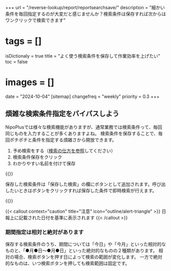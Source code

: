 +++
url = "/reverse-lookup/report/reportsearchsave/"
description = "細かい条件を毎回指定するのが大変だと感じませんか？検索条件は保存すれば次からはワンクリックで検索できます"
# tags = []
isDictionaly = true
title = "よく使う検索条件を保存して作業効率を上げたい"
toc = false
# images = []
date = "2024-10-04"
[sitemap]
  changefreq = "weekly"
  priority = 0.3
+++

## 煩雑な検索条件指定をバイパスしよう

NipoPlusでは様々な検索機能がありますが、通常業務では検索条件って、毎回同じものを入力することが多くありますよね。
検索条件を保存することで、毎回ポチポチと条件を指定する煩雑さから開放できます。

1. 予め検索をする（[検索の仕方を参照](/function/reportsearch/)してください）
2. 検索条件保存をクリック
3. わかりやすい名前を付けて保存

{{<iTablet filename="searchSave" msg="検索名称はわかりやすいものをつけよう" alice="pc">}}

保存した検索条件は「保存した検索」の欄にボタンとして追加されます。呼び出したいときはボタンをクリックすれば保存した条件で即時検索が行えます。

{{<iTablet filename="useSearch" msg="ワンクリックで簡単検索" alice="pc">}}

{{< callout context="caution" title="注意" icon="outline/alert-triangle" >}}
日報上に記載された日付を基準に表示されます
{{< /callout >}}

### 期間指定は相対と絶対があります

保存する検索条件のうち、期間については「今日」や「今月」といった相対的なものと、「●月●日〜●月●日」といった絶対的なものの２種類があります。
相対の場合、検索ボタンを押す日によって検索の範囲が変化します。
一方で絶対的なものは、いつ検索ボタンを押しても検索範囲は固定です。
